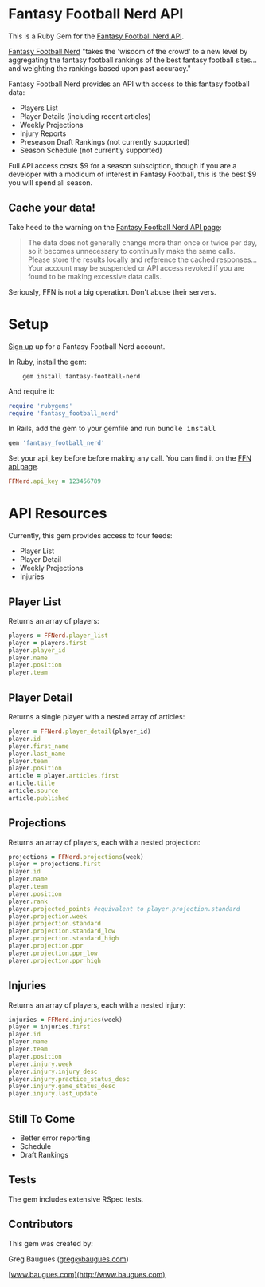 Fantasy Football Nerd API
==========================

This is a Ruby Gem for the [Fantasy Football Nerd API](http://www.fantasyfootballnerd.com/api).

[Fantasy Football Nerd](http://www.fantasyfootballnerd.com) "takes the 'wisdom of the crowd' to a new level by aggregating the fantasy football rankings of the best fantasy football sites... and weighting the rankings based upon past accuracy."

Fantasy Football Nerd provides an API with access to this fantasy football data:

* Players List
* Player Details (including recent articles)
* Weekly Projections
* Injury Reports
* Preseason Draft Rankings (not currently supported)
* Season Schedule (not currently supported)


Full API access costs $9 for a season subsciption, though if you are a developer with a modicum of interest in Fantasy Football, this is the best $9 you will spend all season.


Cache your data!
----------------
Take heed to the warning on the [Fantasy Football Nerd API page](http://www.fantasyfootballnerd.com):

>The data does not generally change more than once or twice per day, so it becomes unnecessary to continually make the same calls. Please store the results locally and reference the cached responses... Your account may be suspended or API access revoked if you are found to be making excessive data calls.

Seriously, FFN is not a big operation. Don't abuse their servers.

Setup
=================
[Sign up](http://www.fantasyfootballnerd.com/create-account) up for a Fantasy Football Nerd account.

In Ruby, install the gem:

        gem install fantasy-football-nerd

And require it:

````ruby
require 'rubygems'
require 'fantasy_football_nerd'
````

In Rails, add the gem to your gemfile and run <tt>bundle install</tt>

````ruby
gem 'fantasy_football_nerd'
````

Set your api_key before before making any call. You can find it on the [FFN api page](http://www.fantasyfootballnerd.com/api).

````ruby
FFNerd.api_key = 123456789
````

API Resources
===================

Currently, this gem provides access to four feeds:

* Player List
* Player Detail
* Weekly Projections
* Injuries

Player List
--------------------------

Returns an array of players:

````ruby
players = FFNerd.player_list
player = players.first
player.player_id
player.name
player.position
player.team
````

Player Detail
------------------------------

Returns a single player with a nested array of articles:
````ruby
player = FFNerd.player_detail(player_id)
player.id
player.first_name
player.last_name
player.team
player.position
article = player.articles.first
article.title
article.source
article.published
````

Projections
---------------

Returns an array of players, each with a nested projection:

````ruby
projections = FFNerd.projections(week)
player = projections.first
player.id
player.name
player.team
player.position
player.rank
player.projected_points #equivalent to player.projection.standard
player.projection.week
player.projection.standard
player.projection.standard_low
player.projection.standard_high
player.projection.ppr
player.projection.ppr_low
player.projection.ppr_high
````

Injuries
---------------------

Returns an array of players, each with a nested injury:

````ruby
injuries = FFNerd.injuries(week)
player = injuries.first
player.id
player.name
player.team
player.position
player.injury.week
player.injury.injury_desc
player.injury.practice_status_desc
player.injury.game_status_desc
player.injury.last_update
````

Still To Come
------------------

* Better error reporting
* Schedule
* Draft Rankings

Tests
------------------
The gem includes extensive RSpec tests.

Contributors
-----------------
This gem was created by:

Greg Baugues ([greg@baugues.com](mailto:greg@baugues.com))

[www.baugues.com](http://www.baugues.com)


